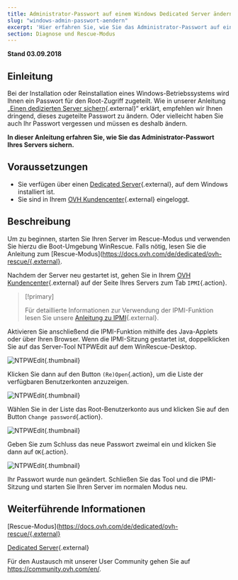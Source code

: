 ```yaml
---
title: Administrator-Passwort auf einem Windows Dedicated Server ändern
slug: "windows-admin-passwort-aendern"
excerpt: 'Hier erfahren Sie, wie Sie das Administrator-Passwort auf einem Windows Dedicated Server ändern.'
section: Diagnose und Rescue-Modus
---
```


**Stand 03.09.2018**

## Einleitung

Bei der Installation oder Reinstallation eines Windows-Betriebssystems wird Ihnen ein Passwort für den Root-Zugriff zugeteilt. Wie in unserer Anleitung „[Einen dedizierten Server sichern](https://docs.ovh.com/de/dedicated/dedizierten-server-sichern/){.external}“ erklärt, empfehlen wir Ihnen dringend, dieses zugeteilte Passwort zu ändern. Oder vielleicht haben Sie auch Ihr Passwort vergessen und müssen es deshalb ändern.

**In dieser Anleitung erfahren Sie, wie Sie das Administrator-Passwort Ihres Servers sichern.**


## Voraussetzungen

* Sie verfügen über einen [Dedicated Server](https://www.ovh.de/dedicated_server/){.external}, auf dem Windows installiert ist.
* Sie sind in Ihrem [OVH Kundencenter](https://www.ovh.com/auth/?action=gotomanager){.external} eingeloggt.


## Beschreibung

Um zu beginnen, starten Sie Ihren Server im Rescue-Modus und verwenden Sie hierzu die Boot-Umgebung WinRescue. Falls nötig, lesen Sie die Anleitung zum [Rescue-Modus](https://docs.ovh.com/de/dedicated/ovh-rescue/{.external}. 

Nachdem der Server neu gestartet ist, gehen Sie in Ihrem [OVH Kundencenter](https://www.ovh.com/auth/?action=gotomanager){.external} auf der Seite Ihres Servers zum Tab `IPMI`{.action}.

> [!primary]
>
> Für detaillierte Informationen zur Verwendung der IPMI-Funktion lesen Sie unsere [Anleitung zu IPMI](https://docs.ovh.com/de/dedicated/verwendung-ipmi-dedicated-server/){.external}.
>

Aktivieren Sie anschließend die IPMI-Funktion mithilfe des Java-Applets oder über Ihren Browser. Wenn die IPMI-Sitzung gestartet ist, doppelklicken Sie auf das Server-Tool NTPWEdit auf dem WinRescue-Desktop.

![NTPWEdit](images/ntpwdi-tool-01.png){.thumbnail}

Klicken Sie dann auf den Button `(Re)Open`{.action}, um die Liste der verfügbaren Benutzerkonten anzuzeigen.

![NTPWEdit](images/ntpwdi-tool-02.png){.thumbnail}

Wählen Sie in der Liste das Root-Benutzerkonto aus und klicken Sie auf den Button `Change password`{.action}.

![NTPWEdit](images/ntpwdi-tool-03.png){.thumbnail}

Geben Sie zum Schluss das neue Passwort zweimal ein und klicken Sie dann auf `OK`{.action}.

![NTPWEdit](images/ntpwdi-tool-04.png){.thumbnail}

Ihr Passwort wurde nun geändert. Schließen Sie das Tool und die IPMI-Sitzung und starten Sie Ihren Server im normalen Modus neu.


## Weiterführende Informationen

[Rescue-Modus](https://docs.ovh.com/de/dedicated/ovh-rescue/{.external}

[ Dedicated Server](https://docs.ovh.com/de/dedicated/verwendung-ipmi-dedicated-server/){.external}

Für den Austausch mit unserer User Community gehen Sie auf <https://community.ovh.com/en/>.